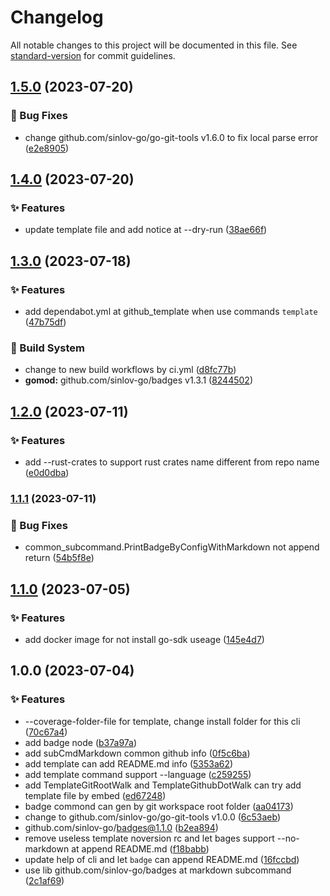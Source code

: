 # Changelog

All notable changes to this project will be documented in this file. See [standard-version](https://github.com/conventional-changelog/standard-version) for commit guidelines.

## [1.5.0](https://github.com/sinlov/gh-conventional-kit/compare/v1.4.0...v1.5.0) (2023-07-20)


### 🐛 Bug Fixes

* change github.com/sinlov-go/go-git-tools v1.6.0 to fix local parse error ([e2e8905](https://github.com/sinlov/gh-conventional-kit/commit/e2e8905b41f94d371574341d3de803a30b3479ed))

## [1.4.0](https://github.com/sinlov/gh-conventional-kit/compare/v1.3.0...v1.4.0) (2023-07-20)


### ✨ Features

* update template file and add notice at --dry-run ([38ae66f](https://github.com/sinlov/gh-conventional-kit/commit/38ae66fe27a556e3b24405d91593a99de6762274))

## [1.3.0](https://github.com/sinlov/gh-conventional-kit/compare/v1.2.0...v1.3.0) (2023-07-18)


### ✨ Features

* add dependabot.yml at github_template when use commands `template` ([47b75df](https://github.com/sinlov/gh-conventional-kit/commit/47b75dfc415fd3fd10fa1cdff95b0718f2110c47))


### 👷‍ Build System

* change to new build workflows by ci.yml ([d8fc77b](https://github.com/sinlov/gh-conventional-kit/commit/d8fc77b4a71c575015c1c253cea4b3a38cb24c55))
* **gomod:** github.com/sinlov-go/badges v1.3.1 ([8244502](https://github.com/sinlov/gh-conventional-kit/commit/824450274064d5f3deeea4aa4b4dfc9321a02fd7))

## [1.2.0](https://github.com/sinlov/gh-conventional-kit/compare/v1.1.1...v1.2.0) (2023-07-11)


### ✨ Features

* add --rust-crates to support rust crates name different from repo name ([e0d0dba](https://github.com/sinlov/gh-conventional-kit/commit/e0d0dba24f76344a5f427aa947005f978de39705))

### [1.1.1](https://github.com/sinlov/gh-conventional-kit/compare/v1.1.0...v1.1.1) (2023-07-11)


### 🐛 Bug Fixes

* common_subcommand.PrintBadgeByConfigWithMarkdown not append return ([54b5f8e](https://github.com/sinlov/gh-conventional-kit/commit/54b5f8e83a44f7335c67c9e135d9a971fd7c5778))

## [1.1.0](https://github.com/sinlov/gh-conventional-kit/compare/v1.0.0...v1.1.0) (2023-07-05)


### ✨ Features

* add docker image for not install go-sdk useage ([145e4d7](https://github.com/sinlov/gh-conventional-kit/commit/145e4d7f44bf9cbaee5570e74d81c6798f8f39ee))

## 1.0.0 (2023-07-04)


### ✨ Features

* --coverage-folder-file for template, change install folder for this cli ([70c67a4](https://github.com/sinlov/gh-conventional-kit/commit/70c67a47bdaa4888ef5cda23ac34bcb09010dd68))
* add badge node ([b37a97a](https://github.com/sinlov/gh-conventional-kit/commit/b37a97a25819f0a600f02a547883cede7653d978))
* add subCmdMarkdown common github info ([0f5c6ba](https://github.com/sinlov/gh-conventional-kit/commit/0f5c6baa51da5953ea3d430ce51273c21919bb68))
* add template can add README.md info ([5353a62](https://github.com/sinlov/gh-conventional-kit/commit/5353a6263b7d099852d86e695c3cc69ebea61cec))
* add template command support --language ([c259255](https://github.com/sinlov/gh-conventional-kit/commit/c25925549b0d2de7ffbbaf94f72054774f116b21))
* add TemplateGitRootWalk and TemplateGithubDotWalk can try add template file by embed ([ed67248](https://github.com/sinlov/gh-conventional-kit/commit/ed67248655cd50cbb0fb783269ce1e3095b431d9))
* badge commond can gen by git workspace root folder ([aa04173](https://github.com/sinlov/gh-conventional-kit/commit/aa04173c18b34f8ba925b5720ac509c9dc453898))
* change to github.com/sinlov-go/go-git-tools v1.0.0 ([6c53aeb](https://github.com/sinlov/gh-conventional-kit/commit/6c53aeb4cfb42890768b28a499110a27932e02f4))
* github.com/sinlov-go/badges@1.1.0 ([b2ea894](https://github.com/sinlov/gh-conventional-kit/commit/b2ea8941246ee27d96b226dd8a2ae4a51dac175c))
* remove useless template noversion rc and let bages support --no-markdown at append README.md ([f18babb](https://github.com/sinlov/gh-conventional-kit/commit/f18babbcc1a5b5fafd98a58bebfa262fc11af4f5))
* update help of cli and let `badge` can append README.md ([16fccbd](https://github.com/sinlov/gh-conventional-kit/commit/16fccbd30b8127dba847847409721d78bfc85551))
* use lib github.com/sinlov-go/badges at markdown subcommand ([2c1af69](https://github.com/sinlov/gh-conventional-kit/commit/2c1af69bc867fc2e5fc01893d702a1f9b888f580))
